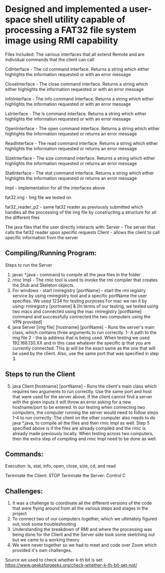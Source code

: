 # Designed and implemented a user-space shell utility capable of processing a FAT32 file system image using RMI capability

Files Included:
The various interfaces that all extend Remote and are individual commands that the client can call

CdInterface - The cd command interface. Returns a string which either highlights the information requested or with an error message

CloseInterface - The close command interface. Returns a string which either highlights the information requested or with an error message

InfoInterface - The info command interface. Returns a string which either highlights the information requested or with an error message

LsInterface - The ls command interface. Returns a string which either highlights the information requested or with an error message

OpenInterface - The open command interface. Returns a string which either highlights the information requested or returns an error message

ReadInterface - The read command interface. Returns a string which either highlights the information requested or returns an error message

SizeInterface - The size command interface. Returns a string which either highlights the information requested or returns an error message

StatInterface - The stat command interface. Returns a string which either highlights the information requested or returns an error message


Impl - implementation for all the interfaces above

fat32.img - Img file we tested on

fat32_reader_p2 - same fat32 reader as previously submitted which handles all the processing of the img file by constructing a structure for all the different files

The java files that the user directly interacts with:
Server - The server that calls the fat32 reader upon specific requests
Client - allows the client to call specific information from the server

## Compiling/Running Program:
Steps to run the Server
1. javac *.java - command to compile all the java files in the folder
2. rmic Impl - The rmic tool is used to invoke the rmi compiler that creates the Stub and Skeleton objects.
3. For windows - start rmiregistry [portName] - start the rmi registry service by using rmiregistry tool and a specific portName the user
specifies. We used 1234 for testing purposes
    For mac we ran it by using: rmiregistry [portname] & 
	[In terms of our testing, we tested using two macs and connected using the mac rmiregistry [portName] command and successfully connected the two computers using the VPN provided]
4. java Server [img file] [hostname] [portName] - Runs the server's main class, which contains three arguments to run correctly. 1- A path to the img file 2 - the ip address that is being used. When testing we used 192.168.130.XX and in this case whatever the specific ip that you are currently connected. This ip will be the exact same as the one that will be used by the client. Also, use the same port that was specified in step 3.

## Steps to run the Client
5. java Client [hostname] [portName] - Runs the client's main class which requires two arguments to run correctly. Use the same port and host that were used for the server above.
If the client cannot find a server with the given inputs it will throw an error asking for a new hostname/port to be entered. 
	In our testing when connecting two computers, the computer running the server would need to follow steps 1-4 to run correctly. The client on the other computer also needs to do java *.java, to compile all the files and then rmic Impl as well. Step 5 specified above is if the files are already compiled and the rmic is already made previously locally. When testing across two computers, then the extra step of compiling and rmic Impl need to be done as well. 


## Commands:
Execution: ls, stat, info, open, close, size, cd, and read

Terminate the Client: STOP
Terminate the Server: Control C

## Challenges:
1. It was a challenge to coordinate all the different versions of the code that were flying around from
all the various steps and stages in the project
2. To connect two of our computers together, which we ultimately figured out, took some troubleshooting
3. Understanding the breakdown of RMI and where the processing was being done for the Client and the Server
side took some sketching out but we came to a working theory
4. We were never together so we had to meet and code over Zoom which provided it's own challenges.

Source we used to check whether k-th bit is set:
https://www.geeksforgeeks.org/check-whether-k-th-bit-set-not/
